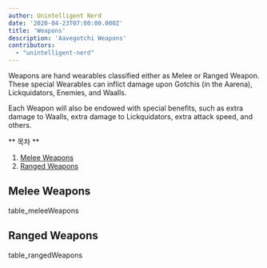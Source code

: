 ```yaml
---
author: Unintelligent Nerd
date: '2020-04-23T07:00:00.000Z'
title: 'Weapons'
description: 'Aavegotchi Weapons'
contributors:
  - "unintelligent-nerd"
---
```


Weapons are hand wearables classified either as Melee or Ranged Weapon. These special Wearables can inflict damage upon Gotchis (in the Aarena), Lickquidators, Enemies, and Waalls.

Each Weapon will also be endowed with special benefits, such as extra damage to Waalls, extra damage to Lickquidators, extra attack speed, and others.

<div class="contentsBox">

** 목차 **

<ol>
<li><a href=#melee-weapons>Melee Weapons</a></li>
<li><a href=#ranged-weapons>Ranged Weapons</a></li>
</ol>

</div>

## Melee Weapons

table_meleeWeapons

## Ranged Weapons

table_rangedWeapons